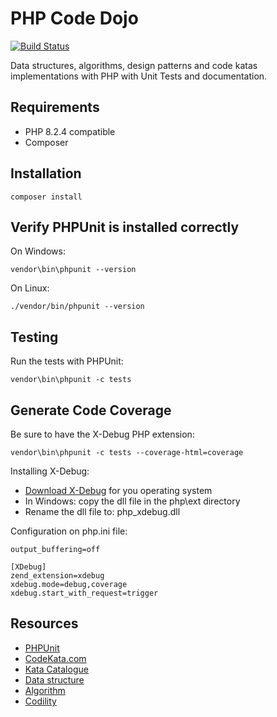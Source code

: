 # PHP Code Dojo

[![Build Status](https://travis-ci.org/andreafiori/php-code-dojo.svg?branch=master)](https://travis-ci.org/andreafiori/php-code-dojo)

Data structures, algorithms, design patterns and code katas implementations with PHP with Unit Tests and documentation.

## Requirements

- PHP 8.2.4 compatible
- Composer

## Installation

    composer install

## Verify PHPUnit is installed correctly

On Windows:

	vendor\bin\phpunit --version

On Linux:

	./vendor/bin/phpunit --version

## Testing

Run the tests with PHPUnit:

    vendor\bin\phpunit -c tests

## Generate Code Coverage

Be sure to have the X-Debug PHP extension:

    vendor\bin\phpunit -c tests --coverage-html=coverage

Installing X-Debug:

- [Download X-Debug](https://xdebug.org/download) for you operating system
- In Windows: copy the dll file in the php\ext directory
- Rename the dll file to: php_xdebug.dll

Configuration on php.ini file:

    output_buffering=off

    [XDebug]
    zend_extension=xdebug
    xdebug.mode=debug,coverage
    xdebug.start_with_request=trigger

## Resources

- [PHPUnit](https://phpunit.de)
- [CodeKata.com](http://codekata.com)
- [Kata Catalogue](http://codingdojo.org/KataCatalogue/)
- [Data structure](https://en.wikipedia.org/wiki/Data_structure)
- [Algorithm](https://en.wikipedia.org/wiki/Algorithm)
- [Codility](https://www.codility.com)

